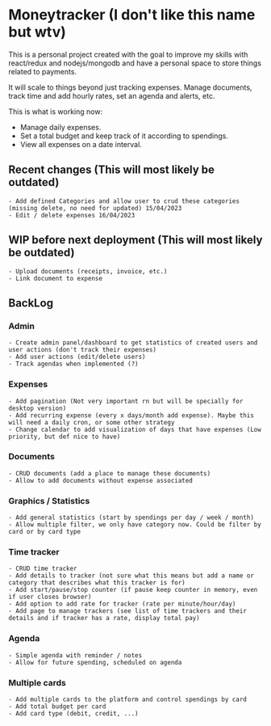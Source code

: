 # Moneytracker (I don't like this name but wtv)
  This is a personal project created with the goal to improve my skills with react/redux and nodejs/mongodb and have a personal space to store things related to payments.

  It will scale to things beyond just tracking expenses. Manage documents, track time and add hourly rates, set an agenda and alerts, etc.

  This is what is working now:
  - Manage daily expenses.
  - Set a total budget and keep track of it according to spendings.
  - View all expenses on a date interval.

  ## Recent changes (This will most likely be outdated)
    - Add defined Categories and allow user to crud these categories (missing delete, no need for updated) 15/04/2023
    - Edit / delete expenses 16/04/2023

  ## WIP before next deployment (This will most likely be outdated)
    - Upload documents (receipts, invoice, etc.)
    - Link document to expense
  ## BackLog
  ### Admin
    - Create admin panel/dashboard to get statistics of created users and user actions (don't track their expenses)
    - Add user actions (edit/delete users)
    - Track agendas when implemented (?)
  ### Expenses
    - Add pagination (Not very important rn but will be specially for desktop version)
    - Add recurring expense (every x days/month add expense). Maybe this will need a daily cron, or some other strategy
    - Change calendar to add visualization of days that have expenses (Low priority, but def nice to have)
  ### Documents
    - CRUD documents (add a place to manage these documents)
    - Allow to add documents without expense associated
  ### Graphics / Statistics
    - Add general statistics (start by spendings per day / week / month)
    - Allow multiple filter, we only have category now. Could be filter by card or by card type
  ### Time tracker
    - CRUD time tracker
    - Add details to tracker (not sure what this means but add a name or category that describes what this tracker is for)
    - Add start/pause/stop counter (if pause keep counter in memory, even if user closes browser)
    - Add option to add rate for tracker (rate per minute/hour/day)
    - Add page to manage trackers (see list of time trackers and their details and if tracker has a rate, display total pay)
  ### Agenda
    - Simple agenda with reminder / notes
    - Allow for future spending, scheduled on agenda
  ### Multiple cards
    - Add multiple cards to the platform and control spendings by card
    - Add total budget per card
    - Add card type (debit, credit, ...)
    
